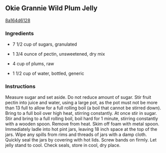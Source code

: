 ## Okie Grannie Wild Plum Jelly

[8a164d6128](https://recipeland.com/recipe/v/okie-grannie-wild-plum-jelly-39978)

### Ingredients

 - 7 1/2 cup of sugars, granulated

 - 1 3/4 ounce of pectin, unsweetened, dry mix

 - 4 cup of plums, raw

 - 1 1/2 cup of water, bottled, generic

### Instructions

Measure sugar and set aside. Do not reduce amount of sugar. Stir fruit pectin into juice and water, using a large pot, as the pot must not be more than 13 full to allow for a full rolling boil (a boil that cannot be stirred down). Bring to a full boil over high heat, stirring constantly. At once stir in sugar. Stir and bring to a full rolling boil, boil hard for 1 minute, stirring constantly with a wooden spoon. Remove from heat. Skim off foam with metal spoon. Immediately ladle into hot pint jars, leaving 18 inch space at the top of the jars. Wipe any spills from rims and threads of jars with a damp cloth. Quickly seal the jars by covering with hot lids. Screw bands on firmly. Let jelly stand to cool. Check seals, store in cool, dry place.